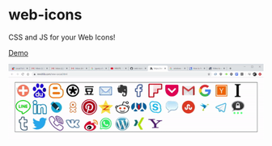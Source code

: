 # web-icons
CSS and JS for your Web Icons!

[Demo](https://www.revoltlib.com/new-social.html)

<img src="https://raw.githubusercontent.com/HoldOffHunger/web-icons/master/docs/social-share-icons.gif" />
